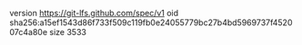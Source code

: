 version https://git-lfs.github.com/spec/v1
oid sha256:a15ef1543d86f733f509c119fb0e24055779bc27b4bd5969737f452007c4a80e
size 3533
